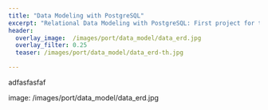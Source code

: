 ```yaml
---
title: "Data Modeling with PostgreSQL"
excerpt: "Relational Data Modeling with PostgreSQL: First project for the Udacity Data Engineering Nanodegree."
header:
  overlay_image:  /images/port/data_model/data_erd.jpg
  overlay_filter: 0.25
  teaser: /images/port/data_model/data_erd-th.jpg

---
```


adfasfasfaf

  image: /images/port/data_model/data_erd.jpg

